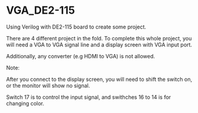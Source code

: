 # VGA_DE2-115
Using Verilog with DE2-115 board to create some project.

There are 4 different project in the fold. To complete this whole project, you will need a VGA to VGA signal line and a display screen with VGA input port. 

Additionally, any converter (e.g HDMI to VGA) is not allowed.

Note:

After you connect to the display screen, you will need to shift the switch on, or the monitor will show no signal.

Switch 17 is to control the input signal, and swithches 16 to 14 is for changing color.
